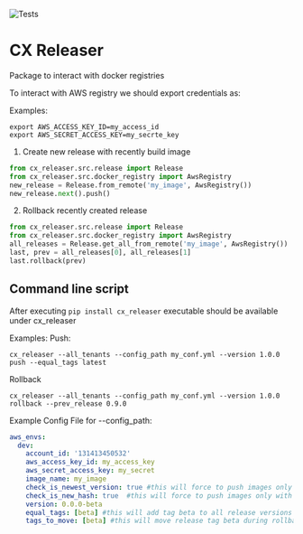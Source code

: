
![Tests](https://github.com/CiscoAandI/cx_releaser/actions/workflows/tests.yml/badge.svg)
# CX Releaser

Package to interact with docker registries

To interact with AWS registry we should
export credentials as:

Examples:
```
export AWS_ACCESS_KEY_ID=my_access_id
export AWS_SECRET_ACCESS_KEY=my_secrte_key
```
1. Create new release with recently build image

```python
from cx_releaser.src.release import Release
from cx_releaser.src.docker_registry import AwsRegistry
new_release = Release.from_remote('my_image', AwsRegistry())
new_release.next().push()
```

2. Rollback recently created release

```python
from cx_releaser.src.release import Release
from cx_releaser.src.docker_registry import AwsRegistry
all_releases = Release.get_all_from_remote('my_image', AwsRegistry())
last, prev = all_releases[0], all_releases[1]
last.rollback(prev)
```

## Command line script
After executing 
```pip install cx_releaser```
executable should be available under cx_releaser

Examples:
Push:
```
cx_releaser --all_tenants --config_path my_conf.yml --version 1.0.0 push --equal_tags latest
```

Rollback
```
cx_releaser --all_tenants --config_path my_conf.yml --version 1.0.0 rollback --prev_release 0.9.0
```

Example Config File for --config_path:
```yaml
aws_envs:
  dev:
    account_id: '131413450532'
    aws_access_key_id: my_access_key
    aws_secret_access_key: my_secret
    image_name: my_image
    check_is_newest_version: true #this will force to push images only with greater versions
    check_is_new_hash: true  #this will force to push images only with new content (different sha256 hash)
    version: 0.0.0-beta
    equal_tags: [beta] #this will add tag beta to all release versions
    tags_to_move: [beta] #this will move release tag beta during rollback to pointed release
```